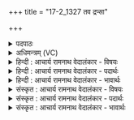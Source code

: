 +++
title = "17-2_1327 तव द्रप्सा"

+++
<details><summary>पदपाठः</summary>

त꣡व꣢꣯। द्र꣣प्साः꣢। उ꣣दप्रु꣡तः꣢। उ꣣द। प्रु꣡तः꣢꣯। इ꣡न्द्र꣢꣯म्। म꣡दा꣢꣯य। वा꣣वृधुः। त्वा꣢म्। दे꣣वा꣡सः꣢। अ꣣मृ꣡ता꣢य। अ꣣। मृ꣡ता꣢꣯य। कम्। प꣣पुः। १३२७।
</details>

<details><summary>अधिमन्त्रम् (VC)</summary>

- पवमानः सोमः
- मनुराप्सवः
- उष्णिक्
- ऋषभः
</details>

<details><summary>हिन्दी : आचार्य रामनाथ वेदालंकार - विषयः</summary>

अगले मन्त्र में पुनः परमात्मा के आनन्दरसों का वर्णन है।
</details>

<details><summary>हिन्दी : आचार्य रामनाथ वेदालंकार - पदार्थः</summary>

पदार्थान्वय -  हे सोम ! हे रसागार परमेश्वर ! (तव) आपके (द्रप्साः) वेग से बहनेवाले आनन्द-रस (उदप्रुतः) अन्तःकरण में तरङ्गें उठानेवाले होते हैं। वे (इन्द्रम्) जीवात्मा को (मदाय) तृप्तिलाभ के लिए (वावृधुः) बढ़ाते हैं। (देवासः) विद्वान् लोग (कम्) सुन्दर,सर्वोपरि विराजमान,सुखस्वरूप (त्वाम्) आपको (अमृताय) अमर पद की प्राप्ति के लिए (पपुः) पान करते हैं ॥२॥
</details>

<details><summary>हिन्दी : आचार्य रामनाथ वेदालंकार - भावार्थः</summary>

भावार्थ -  परमेश्वररूप हिमालय से निकली हुई आनन्द-रस की नदी में ही स्नान करके योगी लोग मोक्ष-पद के अधिकारी होते हैं,भौतिक गङ्गा,यमुना,सरस्वती आदि नदियों में स्नान करके नहीं ॥२॥
</details>

<details><summary>संस्कृत : आचार्य रामनाथ वेदालंकार - विषयः</summary>

अथ पुनः परमात्मन आनन्दरसान् वर्णयति।
</details>

<details><summary>संस्कृत : आचार्य रामनाथ वेदालंकार - पदार्थः</summary>

पदार्थान्वय -  हे सोम ! हे रसागार परमेश ! (तव) त्वदीयाः (द्रप्साः) द्रुतगामिनः आनन्दरसाः (उदप्रुतः) अन्तःकरणे तरङ्गोत्थापकाः भवन्ति।[उदकानि तरङ्गान् प्रवयन्ति उत्थापयन्तीति उदप्रुतः। प्रुङ् गतौ ण्यन्तः। उदकस्य उदादेशः।]ते (इन्द्रम्) जीवात्मानम् (मदाय) तृप्तिलाभाय (वावृधुः) वर्धयन्ति। (देवासः) विद्वांसः (कम्) कमनीयं सर्वातिक्रान्तं सुखस्वरूपं च[कः कमनो वा क्रमणो वा सुखो वा। निरु० १०।२३।] (त्वाम्) त्वा (अमृताय) अमरपदप्राप्तये (पपुः) पिबन्ति,आस्वदन्ते ॥२॥
</details>

<details><summary>संस्कृत : आचार्य रामनाथ वेदालंकार - भावार्थः</summary>

भावार्थ -  परमेश्वररूपाद्धिमालयान्निःसृतायामानन्दरसतरङ्गिण्यामेव स्नात्वा योगिनो जना मोक्षपदाधिकारिणो जायन्ते न तु भौतिकीषु गङ्गायमुनासरस्वत्यादिषु नदीषु स्नात्वा ॥२॥
</details>